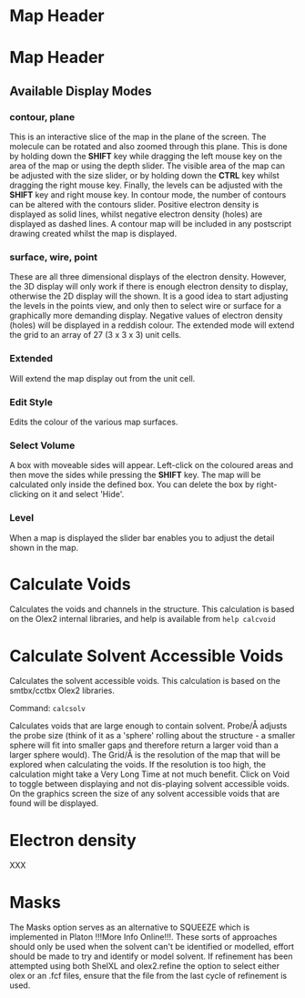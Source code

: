 # Map Header 

# Map Header

## Available Display Modes

### contour, plane  
This is an interactive slice of the map in the plane of the screen. The molecule can be rotated and also zoomed through this plane. This is done by holding down the **SHIFT** key while dragging the left mouse key on the area of the map or using the depth slider. The visible area of the map can be adjusted with the size slider, or by holding down the **CTRL** key whilst dragging the right mouse key. Finally, the levels can be adjusted with the **SHIFT** key and right mouse key. In contour mode, the number of contours can be altered with the contours slider. Positive electron density is displayed as solid lines, whilst negative electron density (holes) are displayed as dashed lines. A contour map will be included in any postscript drawing created whilst the map is displayed.

### surface, wire, point  
These are all three dimensional displays of the electron density. However, the 3D display will only work if there is enough electron density to display, otherwise the 2D display will the shown. It is a good idea to start adjusting the levels in the points view, and only then to select wire or surface for a graphically more demanding display. Negative values of electron density (holes) will be displayed in a reddish colour. The extended mode will extend the grid to an array of 27 (3 x 3 x 3) unit cells.

### Extended 
Will extend the map display out from the unit cell.

### Edit Style 
Edits the colour of the various map surfaces.

### Select Volume  
A box with moveable sides will appear. Left-click on the coloured areas and then move the sides while pressing the **SHIFT** key. The map will be calculated only inside the defined box. You can delete the box by right-clicking on it and select 'Hide'.

### Level 
When a map is displayed the slider bar enables you to adjust the detail shown in the map. 

# Calculate Voids 
Calculates the voids and channels in the structure. This calculation is based on the Olex2 internal libraries, and help is available from `help calcvoid`

# Calculate Solvent Accessible Voids 
Calculates the solvent accessible voids. This calculation is based on the smtbx/cctbx Olex2 libraries. 

Command: `calcsolv`

Calculates voids that are large enough to contain solvent. Probe/Å adjusts the probe size (think of it as a 'sphere' rolling about the structure - a smaller sphere will fit into smaller gaps and therefore return a larger void than a larger sphere would). The Grid/Å is the resolution of the map that will be explored when calculating the voids. If the resolution is too high, the calculation might take a Very Long Time at not much benefit. Click on Void to toggle between displaying and not dis-playing solvent accessible voids. On the graphics screen the size of any solvent accessible voids that are found will be displayed. 

# Electron density
XXX

# Masks 
The Masks option serves as an alternative to SQUEEZE which is implemented in Platon !!!More Info Online!!!. These sorts of approaches should only be used when the solvent can't be identified or modelled, effort should be made to try and identify or model solvent. If refinement has been attempted using both ShelXL and olex2.refine the option to select either olex or an .fcf files, ensure that the file from the last cycle of refinement is used.
